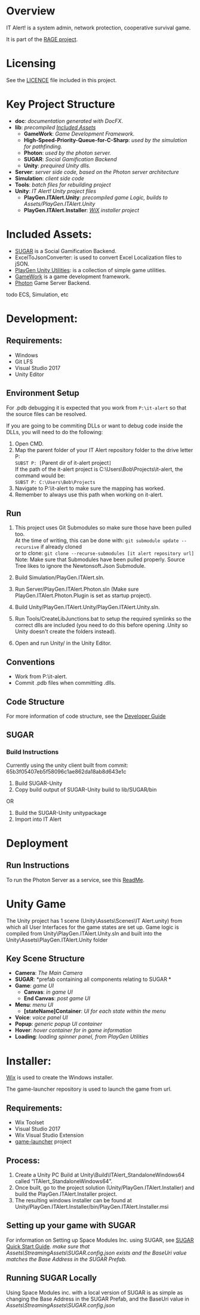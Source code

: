 # Overview 
IT Alert! is a system admin, network protection, cooperative survival game.

It is part of the [RAGE project](http://rageproject.eu/).

# Licensing
See the [LICENCE](LICENCE.md) file included in this project.

# Key Project Structure
- **doc**: *documentation generated with DocFX*.
- **lib**: *precompiled [Included Assets](#Included-Assets)* 
  - **GameWork**: *Game Development Framework.*  
  - **High-Speed-Priority-Queue-for-C-Sharp**: *used by the simulation for pathfinding.*
  - **Photon**: *used by the photon server.*
  - **SUGAR**: *Social Gamification Backend*
  - **Unity**: *prequired Unity dlls.*
- **Server**: *server side code, based on the Photon server architecture*
- **Simulation**: *client side code*
- **Tools**: *batch files for rebuilding project*
- **Unity**: *IT Alert! Unity project files*
  - **PlayGen.ITAlert.Unity**: *precompiled game Logic, builds to Assets/PlayGen.ITAlert.Unity*
  - **PlayGen.ITAlert.Installer**: *[WiX](http://wixtoolset.org/) installer project*

# Included Assets:
- [SUGAR](http://www.sugarengine.org/) is a Social Gamification Backend.
- ExcelToJsonConverter: is used to convert Excel Localization files to jSON.
- [PlayGen Unity Utilities](git@codebasehq.com:playgen/components/unityutilities.git): is a collection of simple game utilities.
- [GameWork](https://github.com/Game-Work/GameWork.Unity) is a game development framework. 
- [Photon](https://www.photonengine.com/en/OnPremise) Game Server Backend.

todo ECS, Simulation, etc


# Development:
## Requirements:
- Windows
- Git LFS
- Visual Studio 2017
- Unity Editor

## Environment Setup
For .pdb debugging it is expected that you work from `P:\it-alert` so that the source files can be resolved.

If you are going to be commiting DLLs or want to debug code inside the DLLs, you will need to do the following:

1. Open CMD.
2. Map the parent folder of your IT Alert repository folder to the drive letter P:  
`SUBST P: [`Parent dir of it-alert project`]`  
If the path of the it-alert project is C:\Users\Bob\Projects\it-alert, the command would be:  
`SUBST P: C:\Users\Bob\Projects`
3. Navigate to P:\it-alert to make sure the mapping has worked.
4. Remember to always use this path when working on it-alert.

## Run
1. This project uses Git Submodules so make sure those have been pulled too.  
At the time of writing, this can be done with: `git submodule update --recursive` if already cloned  
or to clone: `git clone --recurse-submodules [it alert repository url]`  
Note: Make sure that Submodules have been pulled properly. Source Tree likes to ignore the Newtonsoft.Json Submodule.

2. Build Simulation/PlayGen.ITAlert.sln.

3. Run Server/PlayGen.ITAlert.Photon.sln (Make sure PlayGen.ITAlert.Photon.Plugin is set as startup project).

4. Build Unity/PlayGen.ITAlert.Unity/PlayGen.ITAlert.Unity.sln.

5. Run Tools/CreateLibJunctions.bat to setup the required symlinks so the correct dlls are included (you need to do this before opening .Unity so Unity doesn't create the folders instead).

6. Open and run Unity/ in the Unity Editor.


## Conventions
- Work from P:\it-alert.
- Commit .pdb files when committing .dlls.

## Code Structure
For more information of code structure, see the [Developer Guide](DEVELOPERGUIDE.md)

## SUGAR
### Build Instructions
Currently using the unity client built from commit: 65b3f05407eb5f58096c1ae862da18ab8d643e1c

1. Build SUGAR-Unity
2. Copy build output of SUGAR-Unity build to lib/SUGAR/bin

OR

1. Build the SUGAR-Unity unitypackage
2. Import into IT Alert

# Deployment
## Run Instructions
To run the Photon Server as a service, see this [ReadMe](Server/deploy/ReadMe.md).

# Unity Game

The Unity project has 1 scene (Unity\Assets\Scenes\IT Alert.unity) from which all User Interfaces for the game states are set up. Game logic is compiled from Unity\PlayGen.ITAlert.Unity.sln and built into the Unity\Assets\PlayGen.ITAlert.Unity folder

## Key Scene Structure

- **Camera**: *The Main Camera*
- **SUGAR**: *prefab containing all components relating to SUGAR *
- **Game**: *game UI*
  - **Canvas**: *in game UI*
  - **End Canvas**: *post game UI*
- **Menu**: *menu UI*
  - **[stateName]Container**: *UI for each state within the menu*
- **Voice**: *voice panel UI*
- **Popup**: *generic popup UI container*
- **Hover**: *hover container for in game information*
- **Loading**: *loading spinner panel, from PlayGen Utilities*

# Installer:
[Wix](http://wixtoolset.org/) is used to create the Windows installer.

The game-launcher repository is used to launch the game from url.

## Requirements:
- Wix Toolset
- Visual Studio 2017
- Wix Visual Studio Extension
- [game-launcher](https://gitlab.com/playgen/game-launcher) project

## Process:
1. Create a Unity PC Build at Unity\Build\ITAlert_StandaloneWindows64 called “ITAlert_StandaloneWindows64”.
2. Once built, go to the project solution (Unity/PlayGen.ITAlert.Installer) and build the PlayGen.ITAlert.Installer project.
3. The resulting windows installer can be found at Unity/PlayGen.ITAlert.Installer/bin/PlayGen.ITAlert.Installer.msi

## Setting up your game with SUGAR
For information on Setting up Space Modules Inc. using SUGAR, see [SUGAR Quick Start Guide](http://api.sugarengine.org/v1/unity-client/tutorials/quick-start.html). *make sure that Assets\StreamingAssets\SUGAR.config.json exists and the BaseUri value matches the Base Address in the SUGAR Prefab.* 

## Running SUGAR Locally
Using Space Modules inc. with a local version of SUGAR is as simple as changing the Base Address in the SUGAR Prefab, and the BaseUri value in *Assets\StreamingAssets\SUGAR.config.json*